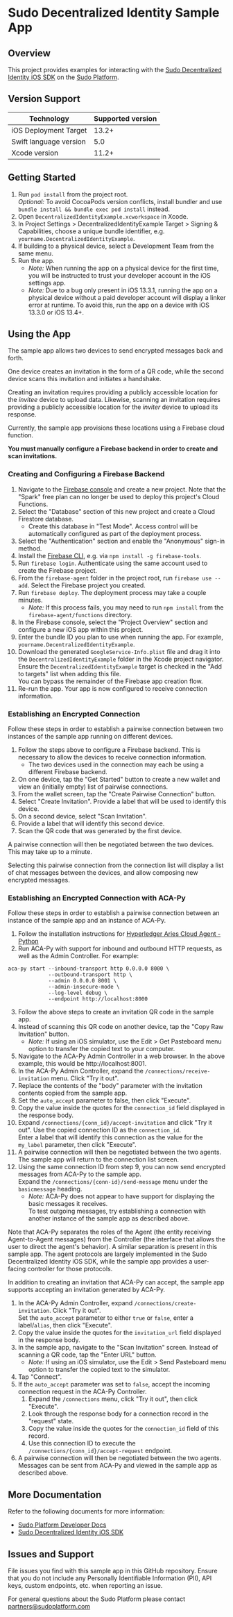 # Sudo Decentralized Identity Sample App

## Overview
This project provides examples for interacting with the [Sudo Decentralized Identity iOS SDK](https://github.com/sudoplatform/sudo-decentralized-identity-ios) on the [Sudo Platform](https://sudoplatform.com/).

## Version Support
| Technology             | Supported version |
| ---------------------- | ----------------- |
| iOS Deployment Target  | 13.2+             |
| Swift language version | 5.0               |
| Xcode version          | 11.2+             |

## Getting Started
1. Run `pod install` from the project root.<br>
*Optional:* To avoid CocoaPods version conflicts, install bundler and use `bundle install && bundle exec pod install` instead.
2. Open `DecentralizedIdentityExample.xcworkspace` in Xcode.
3. In Project Settings > DecentralizedIdentityExample Target > Signing & Capabilities, choose a unique bundle identifier, e.g. `yourname.DecentralizedIdentityExample`.
3. If building to a physical device, select a Development Team from the same menu.
4. Run the app.
   - *Note:* When running the app on a physical device for the first time, you will be instructed to trust your developer account in the iOS settings app.
   - *Note:* Due to a bug only present in iOS 13.3.1, running the app on a physical device without a paid developer account will display a linker error at runtime. To avoid this, run the app on a device with iOS 13.3.0 or iOS 13.4+.

## Using the App
The sample app allows two devices to send encrypted messages back and forth.

One device creates an invitation in the form of a QR code, while the second device scans this invitation and initiates a handshake.

Creating an invitation requires providing a publicly accessible location for the _invitee_ device to upload data.
Likewise, scanning an invitation requires providing a publicly accessible location for the _inviter_ device to upload its response.

Currently, the sample app provisions these locations using a Firebase cloud function.

**You must manually configure a Firebase backend in order to create and scan invitations.**

### Creating and Configuring a Firebase Backend

1. Navigate to the [Firebase console](https://console.firebase.google.com/) and create a new project. Note that the "Spark" free plan can no longer be used to deploy this project's Cloud Functions.
2. Select the "Database" section of this new project and create a Cloud Firestore database.
   - Create this database in "Test Mode". Access control will be automatically configured as part of the deployment process.
3. Select the "Authentication" section and enable the "Anonymous" sign-in method.
4. Install the [Firebase CLI](https://firebase.google.com/docs/cli), e.g. via `npm install -g firebase-tools`.
5. Run `firebase login`. Authenticate using the same account used to create the Firebase project.
6. From the `firebase-agent` folder in the project root, run `firebase use --add`. Select the Firebase project you created.
7. Run `firebase deploy`. The deployment process may take a couple minutes.
   - *Note:* If this process fails, you may need to run `npm install` from the `firebase-agent/functions` directory.
8. In the Firebase console,  select the "Project Overview" section and configure a new iOS app within this project.
9. Enter the bundle ID you plan to use when running the app. For example, `yourname.DecentralizedIdentityExample`.
10. Download the generated `GoogleService-Info.plist` file and drag it into the `DecentralizedIdentityExample` folder in the Xcode project navigator.
<br>Ensure the `DecentralizedIdentityExample` target is checked in the "Add to targets" list when adding this file.
<br>You can bypass the remainder of the Firebase app creation flow.
11. Re-run the app. Your app is now configured to receive connection information.

### Establishing an Encrypted Connection

Follow these steps in order to establish a pairwise connection between two instances of the sample app running on different devices.

1. Follow the steps above to configure a Firebase backend. This is necessary to allow the devices to receive connection information.
   - The two devices used in the connection may each be using a different Firebase backend.
2. On one device, tap the "Get Started" button to create a new wallet and view an (initially empty) list of pairwise connections.
3. From the wallet screen, tap the "Create Pairwise Connection" button.
4. Select "Create Invitation". Provide a label that will be used to identify this device.
5. On a second device, select "Scan Invitation".
6. Provide a label that will identify this second device.
7. Scan the QR code that was generated by the first device.

A pairwise connection will then be negotiated between the two devices. This may take up to a minute.

Selecting this pairwise connection from the connection list will display a list of chat messages between the devices, and allow composing new encrypted messages.

### Establishing an Encrypted Connection with ACA-Py

Follow these steps in order to establish a pairwise connection between an instance of the sample app and an instance of ACA-Py.

1. Follow the installation instructions for [Hyperledger Aries Cloud Agent - Python](https://github.com/hyperledger/aries-cloudagent-python)
2. Run ACA-Py with support for inbound and outbound HTTP requests, as well as the Admin Controller. For example:
```
aca-py start --inbound-transport http 0.0.0.0 8000 \
             --outbound-transport http \
             --admin 0.0.0.0 8001 \
             --admin-insecure-mode \
             --log-level debug \
             --endpoint http://localhost:8000
```
3. Follow the above steps to create an invitation QR code in the sample app.
4. Instead of scanning this QR code on another device, tap the "Copy Raw Invitation" button.
   - *Note:* If using an iOS simulator, use the Edit > Get Pasteboard menu option to transfer the copied text to your computer.
5. Navigate to the ACA-Py Admin Controller in a web browser. In the above example, this would be http://localhost:8001.
6. In the ACA-Py Admin Controller, expand the `/connections/receive-invitation` menu. Click "Try it out".
7. Replace the contents of the "body" parameter with the invitation contents copied from the sample app.
8. Set the `auto_accept` parameter to false, then click "Execute".
9. Copy the value inside the quotes for the `connection_id` field displayed in the response body.
10. Expand `/connections/{conn_id}/accept-invitation` and click "Try it out". Use the copied connection ID as the `connection_id`.
<br>Enter a label that will identify this connection as the value for the `my_label` parameter, then click "Execute".
11. A pairwise connection will then be negotiated between the two agents. The sample app will return to the connection list screen.
12. Using the same connection ID from step 9, you can now send encrypted messages from ACA-Py to the sample app.
<br>Expand the `/connections/{conn-id}/send-message` menu under the `basicmessage` heading.
    - *Note:* ACA-Py does not appear to have support for displaying the basic messages it receives.
    <br>To test outgoing messages, try establishing a connection with another instance of the sample app as described above.

Note that ACA-Py separates the roles of the Agent (the entity receiving Agent-to-Agent messages) from the Controller (the interface that allows the user to direct the agent's behavior).
A similar separation is present in this sample app. The agent protocols are largely implemented in the Sudo Decentralized Identity iOS SDK, while the sample app provides a user-facing controller for those protocols.

In addition to creating an invitation that ACA-Py can accept, the sample app supports accepting an invitation generated by ACA-Py.

1. In the ACA-Py Admin Controller, expand `/connections/create-invitation`. Click "Try it out".
<br>Set the `auto_accept` parameter to either `true` or `false`, enter a label/`alias`, then click "Execute".
2. Copy the value inside the quotes for the `invitation_url` field displayed in the response body.
3. In the sample app, navigate to the "Scan Invitation" screen. Instead of scanning a QR code, tap the "Enter URL" button.
   - *Note:* If using an iOS simulator, use the Edit > Send Pasteboard menu option to transfer the copied text to the simulator.
4. Tap "Connect".
5. If the `auto_accept` parameter was set to `false`, accept the incoming connection request in the ACA-Py Controller.
   1. Expand the `/connections` menu, click "Try it out", then click "Execute".
   2. Look through the response body for a connection record in the "request" state.
   3. Copy the value inside the quotes for the `connection_id` field of this record.
   4. Use this connection ID to execute the `/connections/{conn_id}/accept-request` endpoint.
6. A pairwise connection will then be negotiated between the two agents. Messages can be sent from ACA-Py and viewed in the sample app as described above.

## More Documentation
Refer to the following documents for more information:

* [Sudo Platform Developer Docs](https://docs.sudoplatform.com)
* [Sudo Decentralized Identity iOS SDK](https://github.com/sudoplatform/sudo-decentralized-identity-ios)

## Issues and Support
File issues you find with this sample app in this GitHub repository. Ensure that you do not include any Personally Identifiable Information (PII), API keys, custom endpoints, etc. when reporting an issue.

For general questions about the Sudo Platform please contact [partners@sudoplatform.com](mailto:partners@sudoplatform.com)
